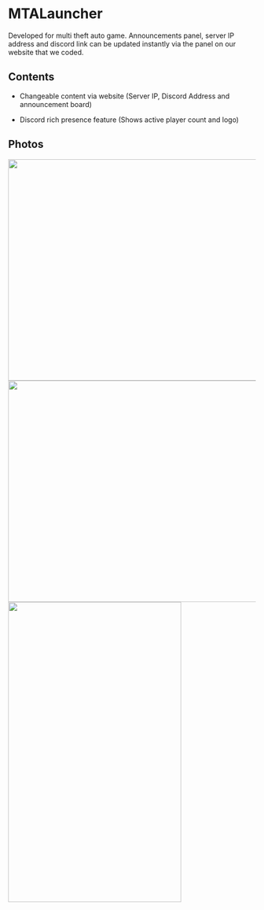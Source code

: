 # MTALauncher
Developed for multi theft auto game. Announcements panel, server IP address and discord link can be updated instantly via the panel on our website that we coded.

## Contents

- Changeable content via website (Server IP, Discord Address and announcement board)

- Discord rich presence feature (Shows active player count and logo)

## Photos

<a href="https://talasweb.com/cloud/photo/client1.png"><img height="450" width="800" src="https://talasweb.com/cloud/photo/client1.png" align="left" /></a>
<br>
<a href="https://talasweb.com/cloud/photo/client2.png"><img height="450" width="800" src="https://talasweb.com/cloud/photo/client2.png" align="left" /></a>
<a href="https://talasweb.com/cloud/photo/client2.png"><img height="610" width="352" src="https://talasweb.com/cloud/photo/client2.png" align="left" /></a>
<br/>
<br/>
